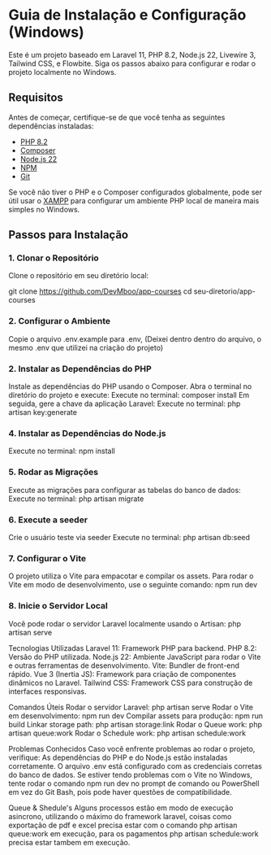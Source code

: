 # Guia de Instalação e Configuração (Windows)

Este é um projeto baseado em Laravel 11, PHP 8.2, Node.js 22, Livewire 3, Tailwind CSS, e Flowbite. Siga os passos abaixo para configurar e rodar o projeto localmente no Windows.

## Requisitos

Antes de começar, certifique-se de que você tenha as seguintes dependências instaladas:

- [PHP 8.2](https://www.php.net/)
- [Composer](https://getcomposer.org/)
- [Node.js 22](https://nodejs.org/)
- [NPM](https://www.npmjs.com/)
- [Git](https://git-scm.com/)

Se você não tiver o PHP e o Composer configurados globalmente, pode ser útil usar o [XAMPP](https://www.apachefriends.org/pt_br/index.html) para configurar um ambiente PHP local de maneira mais simples no Windows.

## Passos para Instalação

### 1. Clonar o Repositório
Clone o repositório em seu diretório local:

git clone https://github.com/DevMboo/app-courses
cd seu-diretorio/app-courses

### 2. Configurar o Ambiente
Copie o arquivo .env.example para .env, (Deixei dentro dentro do arquivo, o mesmo .env que utilizei na criação do projeto)

### 2. Instalar as Dependências do PHP
Instale as dependências do PHP usando o Composer. Abra o terminal no diretório do projeto e execute:
Execute no terminal: composer install
Em seguida, gere a chave da aplicação Laravel:
Execute no terminal: php artisan key:generate

### 4. Instalar as Dependências do Node.js
Execute no terminal: npm install

### 5. Rodar as Migrações
Execute as migrações para configurar as tabelas do banco de dados:
Execute no terminal: php artisan migrate

### 6. Execute a seeder
Crie o usuário teste via seeder 
Execute no terminal: php artisan db:seed

### 7. Configurar o Vite
O projeto utiliza o Vite para empacotar e compilar os assets. Para rodar o Vite em modo de desenvolvimento, use o seguinte comando:
npm run dev

### 8. Inicie o Servidor Local
Você pode rodar o servidor Laravel localmente usando o Artisan:
php artisan serve

Tecnologias Utilizadas
Laravel 11: Framework PHP para backend.
PHP 8.2: Versão do PHP utilizada.
Node.js 22: Ambiente JavaScript para rodar o Vite e outras ferramentas de desenvolvimento.
Vite: Bundler de front-end rápido.
Vue 3 (Inertia JS): Framework para criação de componentes dinâmicos no Laravel.
Tailwind CSS: Framework CSS para construção de interfaces responsivas.

Comandos Úteis
Rodar o servidor Laravel: php artisan serve
Rodar o Vite em desenvolvimento: npm run dev
Compilar assets para produção: npm run build
Linkar storage path: php artisan storage:link
Rodar o Queue work: php artisan queue:work
Rodar o Schedule work: php artisan schedule:work

Problemas Conhecidos
Caso você enfrente problemas ao rodar o projeto, verifique:
As dependências do PHP e do Node.js estão instaladas corretamente.
O arquivo .env está configurado com as credenciais corretas do banco de dados.
Se estiver tendo problemas com o Vite no Windows, tente rodar o comando npm run dev no prompt de comando ou PowerShell em vez do Git Bash, pois pode haver questões de compatibilidade.

Queue & Shedule's
Alguns processos estão em modo de execução asincrono, utilizando o máximo 
do framework laravel, coisas como exportação de pdf e excel precisa estar com
o comando php artisan queue:work em execução, para os pagamentos php artisan schedule:work
precisa estar tambem em execução.
